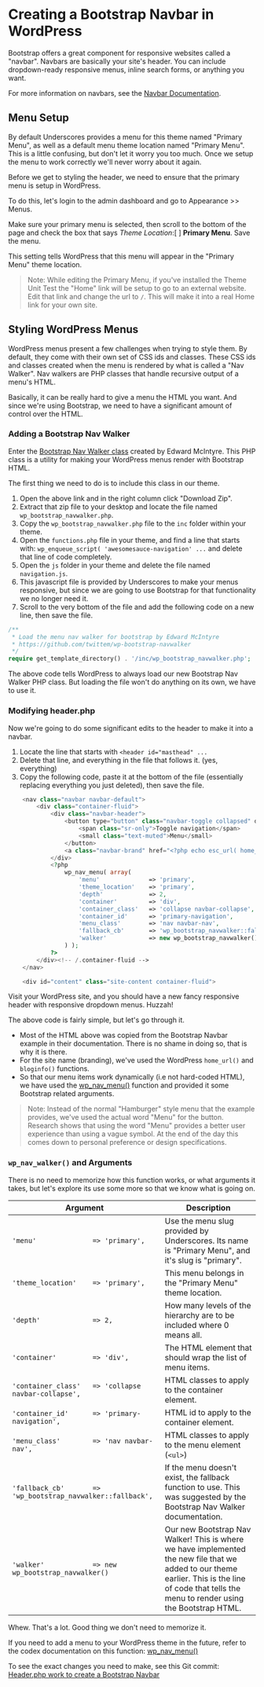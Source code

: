 # Creating a Bootstrap Navbar in WordPress

Bootstrap offers a great component for responsive websites called a "navbar". Navbars are basically your site's header. You can include dropdown-ready responsive menus, inline search forms, or anything you want.

For more information on navbars, see the [Navbar Documentation](http://getbootstrap.com/components/#navbar).

## Menu Setup

By default Underscores provides a menu for this theme named "Primary Menu", as well as a default menu theme location named "Primary Menu".  This is a little confusing, but don't let it worry you too much. Once we setup the menu to work correctly we'll never worry about it again.

Before we get to styling the header, we need to ensure that the primary menu is setup in WordPress.

To do this, let's login to the admin dashboard and go to Appearance >> Menus.  

Make sure your primary menu is selected, then scroll to the bottom of the page and check the box that says _Theme Location_:[ ] **Primary Menu**. Save the menu.

This setting tells WordPress that this menu will appear in the "Primary Menu" theme location.

> Note: While editing the Primary Menu, if you've installed the Theme Unit Test the "Home" link will be setup to go to an external website. Edit that link and change the url to `/`. This will make it into a real Home link for your own site.


## Styling WordPress Menus

WordPress menus present a few challenges when trying to style them. By default, they come with their own set of CSS ids and classes. These CSS ids and classes created when the menu is rendered by what is called a "Nav Walker".  Nav walkers are PHP classes that handle recursive output of a menu's HTML.

Basically, it can be really hard to give a menu the HTML you want. And since we're using Bootstrap, we need to have a significant amount of control over the HTML.

### Adding a Bootstrap Nav Walker

Enter the [Bootstrap Nav Walker class](https://github.com/twittem/wp-bootstrap-navwalker) created by Edward McIntyre. This PHP class is a utility for making your WordPress menus render with Bootstrap HTML.

The first thing we need to do is to include this class in our theme.

1. Open the above link and in the right column click "Download Zip".
1. Extract that zip file to your desktop and locate the file named `wp_bootstrap_navwalker.php`.
1. Copy the `wp_bootstrap_navwalker.php` file to the `inc` folder within your theme.
1. Open the `functions.php` file in your theme, and find a line that starts with: `wp_enqueue_script( 'awesomesauce-navigation' ...` and delete that line of code completely.
1. Open the `js` folder in your theme and delete the file named `navigation.js`.
1. This javascript file is provided by Underscores to make your menus responsive, but since we are going to use Bootstrap for that functionality we no longer need it.
1. Scroll to the very bottom of the file and add the following code on a new line, then save the file.
```php
/**
 * Load the menu nav walker for bootstrap by Edward McIntyre
 * https://github.com/twittem/wp-bootstrap-navwalker
 */
require get_template_directory() . '/inc/wp_bootstrap_navwalker.php';
```

The above code tells WordPress to always load our new Bootstrap Nav Walker PHP class. But loading the file won't do anything on its own, we have to use it.

### Modifying header.php

Now we're going to do some significant edits to the header to make it into a navbar.

1. Locate the line that starts with `<header id="masthead" ...`
1. Delete that line, and everything in the file that follows it. (yes, everything)
1. Copy the following code, paste it at the bottom of the file (essentially replacing everything you just deleted), then save the file.

```php
	<nav class="navbar navbar-default">
		<div class="container-fluid">
			<div class="navbar-header">
				<button type="button" class="navbar-toggle collapsed" data-toggle="collapse" data-target="#primary-navigation" aria-expanded="false">
					<span class="sr-only">Toggle navigation</span>
					<small class="text-muted">Menu</small>
				</button>
				<a class="navbar-brand" href="<?php echo esc_url( home_url( '/' ) ); ?>" rel="home"><?php bloginfo( 'name' ); ?></a>
			</div>
			<?php 
				wp_nav_menu( array(
					'menu'              => 'primary',
					'theme_location'    => 'primary',
					'depth'             => 2,
					'container'         => 'div',
					'container_class'   => 'collapse navbar-collapse',
					'container_id'      => 'primary-navigation',
					'menu_class'        => 'nav navbar-nav',
					'fallback_cb'       => 'wp_bootstrap_navwalker::fallback',
					'walker'            => new wp_bootstrap_navwalker()
				) ); 
			?>
		</div><!-- /.container-fluid -->
	</nav>

	<div id="content" class="site-content container-fluid">
```

Visit your WordPress site, and you should have a new fancy responsive header with responsive dropdown menus. Huzzah!

The above code is fairly simple, but let's go through it.

* Most of the HTML above was copied from the Bootstrap Navbar example in their documentation. There is no shame in doing so, that is why it is there.
* For the site name (branding), we've used the WordPress `home_url()` and `bloginfo()` functions.
* So that our menu items work dynamically (i.e not hard-coded HTML), we have used the [wp_nav_menu()](https://codex.wordpress.org/Function_Reference/wp_nav_menu) function and provided it some Bootstrap related arguments.

> Note: Instead of the normal "Hamburger" style menu that the example provides, we've used the actual word "Menu" for the button. Research shows that using the word "Menu" provides a better user experience than using a vague symbol. At the end of the day this comes down to personal preference or design specifications.

### `wp_nav_walker()` and Arguments 

There is no need to memorize how this function works, or what arguments it takes, but let's explore its use some more so that we know what is going on.

|Argument|Description|
|------|-----|
`'menu'              => 'primary',` | Use the menu slug provided by Underscores. Its name is "Primary Menu", and it's slug is "primary".
`'theme_location'    => 'primary',` | This menu belongs in the "Primary Menu" theme location.
`'depth'             => 2,` | How many levels of the hierarchy are to be included where 0 means all.
`'container'         => 'div',` | The HTML element that should wrap the list of menu items.
`'container_class'   => 'collapse navbar-collapse',` | HTML classes to apply to the container element.
`'container_id'      => 'primary-navigation',` | HTML id to apply to the container element. 
`'menu_class'        => 'nav navbar-nav',` | HTML classes to apply to the menu element (`<ul>`) 
`'fallback_cb'       => 'wp_bootstrap_navwalker::fallback',` |  If the menu doesn't exist, the fallback function to use. This was suggested by the Bootstrap Nav Walker documentation. 
`'walker'            => new wp_bootstrap_navwalker()` | Our new Bootstrap Nav Walker! This is where we have implemented the new file that we added to our theme earlier. This is the line of code that tells the menu to render using the Bootstrap HTML.

  
Whew. That's a lot. Good thing we don't need to memorize it.

If you need to add a menu to your WordPress theme in the future, refer to the codex documentation on this function: [wp_nav_menu()](https://codex.wordpress.org/Function_Reference/wp_nav_menu)

To see the exact changes you need to make, see this Git commit: [Header.php work to create a Bootstrap Navbar](https://github.com/daggerhart/Awesomesauce/commit/eef2ea0c0f86377d387553cd6856d94f661c83aa)
